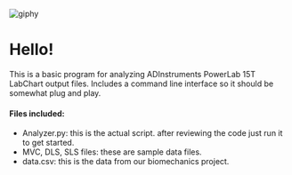 ![giphy](https://github.com/user-attachments/assets/01a001f4-487f-48e7-aaf3-5bcb032ca82c)
# Hello!
This is a basic program for analyzing ADInstruments PowerLab 15T LabChart output files. Includes a command line interface so it should be somewhat plug and play. 

#### Files included:
- Analyzer.py: this is the actual script. after reviewing the code just run it to get started.
- MVC, DLS, SLS files: these are sample data files.
- data.csv: this is the data from our biomechanics project.

